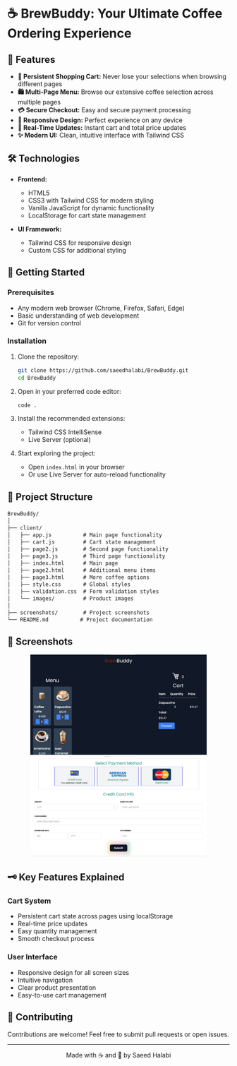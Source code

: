 # ☕ BrewBuddy: Your Ultimate Coffee Ordering Experience


## 🌟 Features

- **📱 Persistent Shopping Cart:** Never lose your selections when browsing different pages
- **🛍️ Multi-Page Menu:** Browse our extensive coffee selection across multiple pages
- **💳 Secure Checkout:** Easy and secure payment processing
- **📱 Responsive Design:** Perfect experience on any device
- **🎯 Real-Time Updates:** Instant cart and total price updates
- **✨ Modern UI:** Clean, intuitive interface with Tailwind CSS

## 🛠️ Technologies

- **Frontend:**
  - HTML5
  - CSS3 with Tailwind CSS for modern styling
  - Vanilla JavaScript for dynamic functionality
  - LocalStorage for cart state management

- **UI Framework:**
  - Tailwind CSS for responsive design
  - Custom CSS for additional styling

## 🚀 Getting Started

### Prerequisites

- Any modern web browser (Chrome, Firefox, Safari, Edge)
- Basic understanding of web development
- Git for version control

### Installation

1. Clone the repository:
   ```bash
   git clone https://github.com/saeedhalabi/BrewBuddy.git
   cd BrewBuddy
   ```

2. Open in your preferred code editor:
   ```bash
   code .
   ```

3. Install the recommended extensions:
   - Tailwind CSS IntelliSense
   - Live Server (optional)

4. Start exploring the project:
   - Open `index.html` in your browser
   - Or use Live Server for auto-reload functionality

## 📂 Project Structure

```
BrewBuddy/
│
├── client/
│   ├── app.js          # Main page functionality
│   ├── cart.js         # Cart state management
│   ├── page2.js        # Second page functionality
│   ├── page3.js        # Third page functionality
│   ├── index.html      # Main page
│   ├── page2.html      # Additional menu items
│   ├── page3.html      # More coffee options
│   ├── style.css       # Global styles
│   ├── validation.css  # Form validation styles
│   └── images/         # Product images
│
├── screenshots/        # Project screenshots
└── README.md          # Project documentation
```

## 📸 Screenshots

<div align="center">
  <img src="./screenshots/cart-item-page.jpg" alt="Cart Item Page" width="400"/>
  <img src="./screenshots/payment-page.jpg" alt="Payment Page" width="400"/>
</div>

## 🗝️ Key Features Explained

### Cart System
- Persistent cart state across pages using localStorage
- Real-time price updates
- Easy quantity management
- Smooth checkout process

### User Interface
- Responsive design for all screen sizes
- Intuitive navigation
- Clear product presentation
- Easy-to-use cart management

## 🤝 Contributing

Contributions are welcome! Feel free to submit pull requests or open issues.


---
<div align="center">
  Made with ☕ and 💖 by Saeed Halabi
</div>
